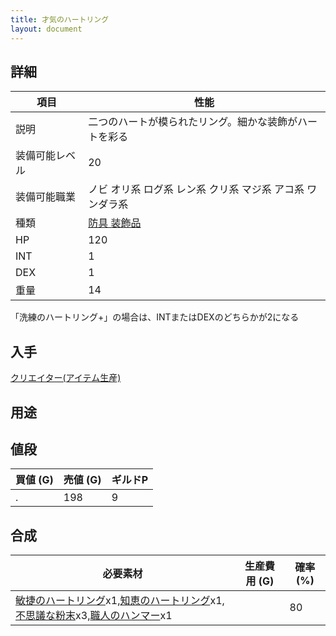 ```yaml
---
title: 才気のハートリング
layout: document
---
```

## 詳細

|項目|性能|
|---|---|
|説明|二つのハートが模られたリング。細かな装飾がハートを彩る|
|装備可能レベル|20|
|装備可能職業|ノビ オリ系 ログ系 レン系 クリ系 マジ系 アコ系 ワンダラ系|
|種類|[防具 装飾品](防具(装飾品))|
|HP|120|
|INT|1|
|DEX|1|
|重量|14|

「洗練のハートリング+」の場合は、INTまたはDEXのどちらかが2になる

## 入手

[クリエイター(アイテム生産)](クリエイター(アイテム生産))

## 用途

## 値段

|買値 (G)|売値 (G)|ギルドP|
|---|---|---|
|.|198|9|

## 合成

|必要素材|生産費用 (G)|確率 (%)|
|---|---|---|
|[敏捷のハートリング](敏捷のハートリング)x1,[知恵のハートリング](知恵のハートリング)x1,[不思議な粉末](不思議な粉末)x3,[職人のハンマー](職人のハンマー)x1||80|
